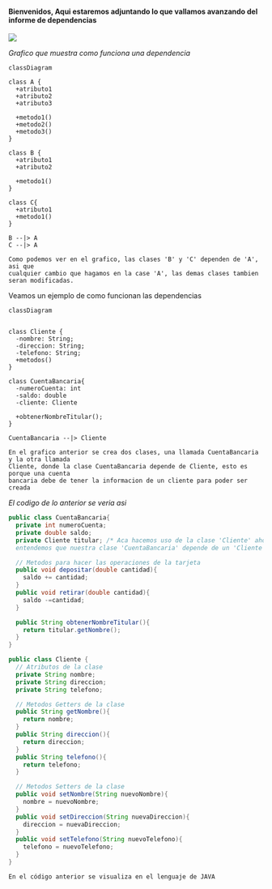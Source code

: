 <h4> Bienvenidos, Aqui estaremos adjuntando lo que vallamos avanzando del informe de dependencias </h4>

![](https://i.blogs.es/53044d/java/1366_521.jpg)

_*Grafico que muestra como funciona una dependencia*_

```mermaid
classDiagram

class A {
  +atributo1
  +atributo2
  +atributo3

  +metodo1()
  +metodo2()
  +metodo3()
}

class B {
  +atributo1
  +atributo2

  +metodo1()
}

class C{
  +atributo1
  +metodo1()
}

B --|> A
C --|> A
```

```
Como podemos ver en el grafico, las clases 'B' y 'C' dependen de 'A', asi que
cualquier cambio que hagamos en la case 'A', las demas clases tambien seran modificadas.
```

Veamos un ejemplo de como funcionan las dependencias

```mermaid
classDiagram


class Cliente {
  -nombre: String;
  -direccion: String;
  -telefono: String;
  +metodos()
}

class CuentaBancaria{
  -numeroCuenta: int
  -saldo: double
  -cliente: Cliente

  +obtenerNombreTitular();
}

CuentaBancaria --|> Cliente
```

```
En el grafico anterior se crea dos clases, una llamada CuentaBancaria y la otra llamada
Cliente, donde la clase CuentaBancaria depende de Cliente, esto es porque una cuenta
bancaria debe de tener la informacion de un cliente para poder ser creada
```

_*El codigo de lo anterior se veria asi*_

```java
public class CuentaBancaria{
  private int numeroCuenta;
  private double saldo;
  private Cliente titular; /* Aca hacemos uso de la clase 'Cliente' ahora
  entendemos que nuestra clase 'CuentaBancaria' depende de un 'Cliente' */

  // Metodos para hacer las operaciones de la tarjeta
  public void depositar(double cantidad){
    saldo += cantidad;
  }
  public void retirar(double cantidad){
    saldo -=cantidad;
  }

  public String obtenerNombreTitular(){
    return titular.getNombre();
  }
}

public class Cliente {
  // Atributos de la clase
  private String nombre;
  private String direccion;
  private String telefono;

  // Metodos Getters de la clase
  public String getNombre(){
    return nombre;
  }
  public String direccion(){
    return direccion;
  }
  public String telefono(){
    return telefono;
  }

  // Metodos Setters de la clase
  public void setNombre(String nuevoNombre){
    nombre = nuevoNombre;
  }
  public void setDireccion(String nuevaDireccion){
    direccion = nuevaDireccion;
  }
  public void setTelefono(String nuevoTelefono){
    telefono = nuevoTelefono;
  }
}
```

```
En el código anterior se visualiza en el lenguaje de JAVA
```
